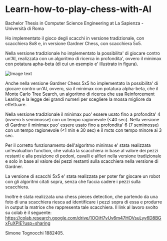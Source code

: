 # Learn-how-to-play-chess-with-AI

Bachelor Thesis in Computer Science Engineering at La Sapienza - Università di Roma

Ho implementato il gioco degli scacchi in versione tradizionale, con scacchiera 8x8 e, in versione Gardner Chess, con scacchiera 5x5.

Nella versione tradizionale ho implementato la possibilita' di giocare contro un'AI, realizzata con un algoritmo di ricerca in profondita', ovvero il minimax con potatura apha-beta (di cui un esempio e' illustrato in figura).

 ![Image text](https://upload.wikimedia.org/wikipedia/commons/thumb/9/91/AB_pruning.svg/700px-AB_pruning.svg.png) 

Anche nella versione Gardner Chess 5x5 ho implementato la possibilita' di giocare contro un'AI, ovvero, sia il minimax con potatura alpha-beta, che il Monte Carlo Tree Search, un algoritmo di ricerca che usa Reinforcement Learing e la legge dei grandi numeri per scegliere la mossa migliore da effettuare.

Nella versione tradizionale il minimax puo' essere usato fino a profondita' 4 (ovvero 5 semimosse) con un tempo ragionevole (<40 sec). 
Nella versione di Gardner il minimax puo' essere usato fino a profondita' 6 (7 semimosse) con un tempo ragionevole (<1 min e 30 sec) e il mcts con tempo minore ai 3 sec.

Per il corretto funzionamento dell'algoritmo minimax e' stata realizzata un'evaluation function, che valuta la scacchiera in base al valore dei pezzi restanti e alla posizione di pedoni, cavalli e alfieri nella versione tradizionale e solo in base al valore dei pezzi restanti sulla scacchiera nella versione di Gardner.

La versione di scacchi 5x5 e' stata realizzata per poter far giocare un robot con gli algoritmi citati sopra, senza che faccia cadere i pezzi sulla scacchiera.

Inoltre è stata realizzata una chess pieces detection, che partendo da una foto di una scacchiera riesca ad identificare i pezzi sopra di essa e produrre in output la matrice che rappresenta tale scacchiera. Il link al lavoro svolto su colab è il seguente:
https://colab.research.google.com/drive/1OOiH7vUv6m47HOVsuLyv6D8BGxFuXPIE?usp=sharing

Simone Tognocchi 1882405.
